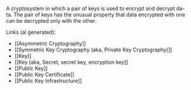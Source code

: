 A cryptosystem in which a pair of keys is used to encrypt and decrypt da-ta. The pair of keys has the unusual property that data encrypted with one can be decrypted only with the other.

Links (ai generated):
 - [[Asymmetric Cryptography]]
 - [[Symmetric Key Cryptography (aka, Private Key Cryptography)]]
 - [[Key]]
 - [[Key (aka, Secret, secret key, encryption key]]
 - [[Public Key]]
 - [[Public Key Certificate]]
 - [[Public Key Infrastructure]]
